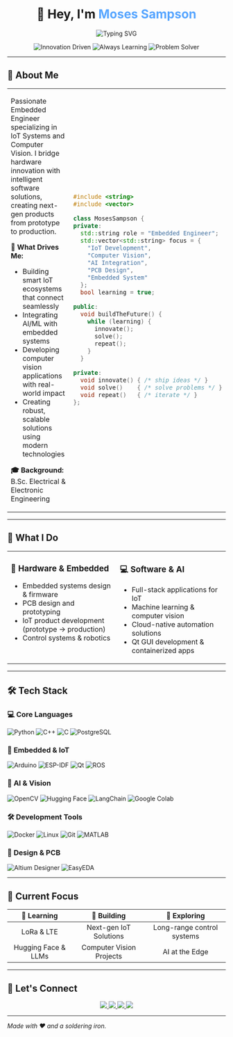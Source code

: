 

<h1 align="center">👋 Hey, I'm <span style="color:#58A6FF;">Moses Sampson</span></h1>

<p align="center">
  <img src="https://readme-typing-svg.herokuapp.com?font=Fira+Code&size=22&duration=3000&pause=1000&color=58A6FF&center=true&vCenter=true&width=600&lines=Embedded+Software+Engineer;IoT+Systems+Developer;AI+%26+Computer+Vision+Enthusiast;Full-Stack+Solution+Architect" alt="Typing SVG" />
</p>

<p align="center">
  <!-- GitHub-safe badge row (rounded appearance via shields) -->
  <img src="https://img.shields.io/badge/%F0%9F%92%A1%20Innovation%20Driven-00d4aa?style=for-the-badge&labelColor=1a1a1a" alt="Innovation Driven" />
  <img src="https://img.shields.io/badge/%F0%9F%9A%80%20Always%20Learning-58a6ff?style=for-the-badge&labelColor=1a1a1a" alt="Always Learning" />
  <img src="https://img.shields.io/badge/%F0%9F%94%A7%20Problem%20Solver-ff7b00?style=for-the-badge&labelColor=1a1a1a" alt="Problem Solver" />
</p>

---

## 🧠 About Me

<table>
<tr>
<td width="65%">

Passionate Embedded Engineer specializing in IoT Systems and Computer Vision. I bridge hardware innovation with intelligent software solutions, creating next-gen products from prototype to production.

**🚀 What Drives Me:**

* Building smart IoT ecosystems that connect seamlessly
* Integrating AI/ML with embedded systems
* Developing computer vision applications with real-world impact
* Creating robust, scalable solutions using modern technologies

**🎓 Background:** B.Sc. Electrical & Electronic Engineering

</td>
<td width="35%">

```cpp
#include <string>
#include <vector>

class MosesSampson {
private:
  std::string role = "Embedded Engineer";
  std::vector<std::string> focus = {
    "IoT Development",
    "Computer Vision",
    "AI Integration",
    "PCB Design",
    "Embedded System"
  };
  bool learning = true;

public:
  void buildTheFuture() {
    while (learning) {
      innovate();
      solve();
      repeat();
    }
  }

private:
  void innovate() { /* ship ideas */ }
  void solve()    { /* solve problems */ }
  void repeat()   { /* iterate */ }
};
```

</td>
</tr>
</table>

---

## 🚀 What I Do

<table>
<tr>
<td width="50%" valign="top">

### 🔧 Hardware & Embedded

* Embedded systems design & firmware
* PCB design and prototyping
* IoT product development (prototype → production)
* Control systems & robotics

</td>
<td width="50%" valign="top">

### 💻 Software & AI

* Full-stack applications for IoT
* Machine learning & computer vision
* Cloud-native automation solutions
* Qt GUI development & containerized apps

</td>
</tr>
</table>

---

## 🛠️ Tech Stack

### 💻 **Core Languages**


![Python](https://img.shields.io/badge/Python-?style=flat&logo=python&logoColor=3776AB)
![C++](https://img.shields.io/badge/C++-?style=flat&logo=cplusplus&logoColor=00599C)
![C](https://img.shields.io/badge/C-?style=flat&logo=c&logoColor=00599C)
![PostgreSQL](https://img.shields.io/badge/PostgreSQL-?style=flat&logo=postgresql&logoColor=316192)


### 🔧 **Embedded & IoT**

![Arduino](https://img.shields.io/badge/Arduino-00979D?style=for-the-badge\&logo=arduino\&logoColor=white)
![ESP-IDF](https://img.shields.io/badge/ESP--IDF-E7352C?style=for-the-badge\&logo=espressif\&logoColor=white)
![Qt](https://img.shields.io/badge/Qt-41CD52?style=for-the-badge\&logo=qt\&logoColor=white)
![ROS](https://img.shields.io/badge/ROS-22314E?style=for-the-badge\&logo=ros\&logoColor=white)

### 🧠 **AI & Vision**

![OpenCV](https://img.shields.io/badge/OpenCV-27338e?style=for-the-badge\&logo=OpenCV\&logoColor=white)
![Hugging Face](https://img.shields.io/badge/🤗_Hugging_Face-FFD21E?style=for-the-badge\&logoColor=black)
![LangChain](https://img.shields.io/badge/LangChain-1C3C3C?style=for-the-badge\&logoColor=white)
![Google Colab](https://img.shields.io/badge/Google_Colab-F9AB00?style=for-the-badge\&logo=google-colab\&logoColor=white)

### 🛠️ **Development Tools**

![Docker](https://img.shields.io/badge/Docker-2CA5E0?style=for-the-badge\&logo=docker\&logoColor=white)
![Linux](https://img.shields.io/badge/Linux-FCC624?style=for-the-badge\&logo=linux\&logoColor=black)
![Git](https://img.shields.io/badge/Git-F05032?style=for-the-badge\&logo=git\&logoColor=white)
![MATLAB](https://img.shields.io/badge/MATLAB-0076A8?style=for-the-badge\&logo=mathworks\&logoColor=white)

### 🎨 **Design & PCB**

![Altium Designer](https://img.shields.io/badge/Altium_Designer-A5915F?style=for-the-badge\&logoColor=white)
![EasyEDA](https://img.shields.io/badge/EasyEDA-0066CC?style=for-the-badge\&logoColor=white)


---

## 🌱 Current Focus

|   🎯 **Learning**   |      🚧 **Building**     |      🔬 **Exploring**      |
| :-----------------: | :----------------------: | :------------------------: |
|      LoRa & LTE     |  Next-gen IoT Solutions  | Long-range control systems |
| Hugging Face & LLMs | Computer Vision Projects |       AI at the Edge       |

---

## 🤝 Let's Connect

<p align="center">
  <a href="https://www.linkedin.com/in/moses-sampson-1362a61a1/" target="_blank">
    <img src="https://img.shields.io/badge/LinkedIn-0077B5?style=for-the-badge&logo=linkedin&logoColor=white" />
  </a>
  <a href="mailto:mosessampson16@gmail.com">
    <img src="https://img.shields.io/badge/Email-D14836?style=for-the-badge&logo=gmail&logoColor=white" />
  </a>
  <a href="https://robertem14.github.io/personal-site/" target="_blank">
    <img src="https://img.shields.io/badge/Portfolio-000000?style=for-the-badge&logo=About.me&logoColor=white" />
  </a>
  <a href="https://github.com/Mozetoo" target="_blank">
    <img src="https://img.shields.io/badge/GitHub-100000?style=for-the-badge&logo=github&logoColor=white" />
  </a>
</p>

---

*Made with ❤️ and a soldering iron.*

